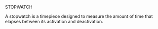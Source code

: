 STOPWATCH

A stopwatch is a timepiece designed to measure the amount of time that elapses between its activation and deactivation.
